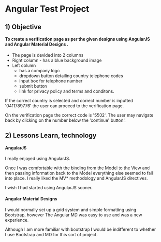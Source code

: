# Angular Test Project #


## __1) Objective__ ##
#### To create a verification page as per the given designs using __AngularJS__ and __Angular Material Designs__ . ####
- The page is devided into 2 columns 
- Right column - has a blue background image
- Left column 
    - has a company logo
    - dropdown button detailing country telephone codes
    - input box for telephone number
    - submit button
    - link for privacy policy and terms and conditons.

If the correct country is selected and correct number is inputted '0411789776' the user can proceed to the verification page. 

On the verification page the correct code is '5502'. The user may navigate back by clicking on the number below the 'continue' button'.

## __2) Lessons Learn, technology__ ##

#### __AngularJS__ ####
I really enjoyed using AngularJS. 

Once I was comfortable with the binding from the Model to the View and then passing information back to the Model everything else seemed to fall into place.
I really liked the MV* methodology and AngularJS directives.

I wish I had started using AngularJS sooner.
 
#### __Angular Material Designs__ ####
I would normally set up a grid system and simple formatting using Bootstrap, however The Angular MD was easy to use and was a new experience. 

Although I am more familiar with bootstrap I would be indifferent to whether I use Bootstrap and MD for this sort of project.